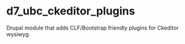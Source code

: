 # d7_ubc_ckeditor_plugins
Drupal module that adds CLF/Bootstrap friendly plugins for Ckeditor wysiwyg.
